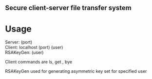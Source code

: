 ## Secure client-server file transfer system

# Usage
Server: (port)  
Client: localhost (port) (user)  
RSAKeyGen: (user)    

Client commands are ls, get <filename>, bye

RSAKeyGen used for generating asymmetric key set for specified user
